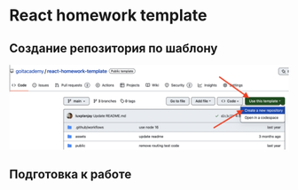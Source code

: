 # React homework template

## Создание репозитория по шаблону

![Creating repo from a template step 1](./assets/template-step-1.png)

## Подготовка к работе



